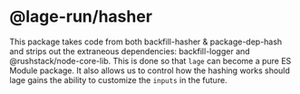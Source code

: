 # @lage-run/hasher
This package takes code from both backfill-hasher & package-dep-hash and strips out the extraneous dependencies: backfill-logger and @rushstack/node-core-lib. This is done so that `lage` can become a pure ES Module package. It also allows us to control how the hashing works should lage gains the ability to customize the `inputs` in the future.